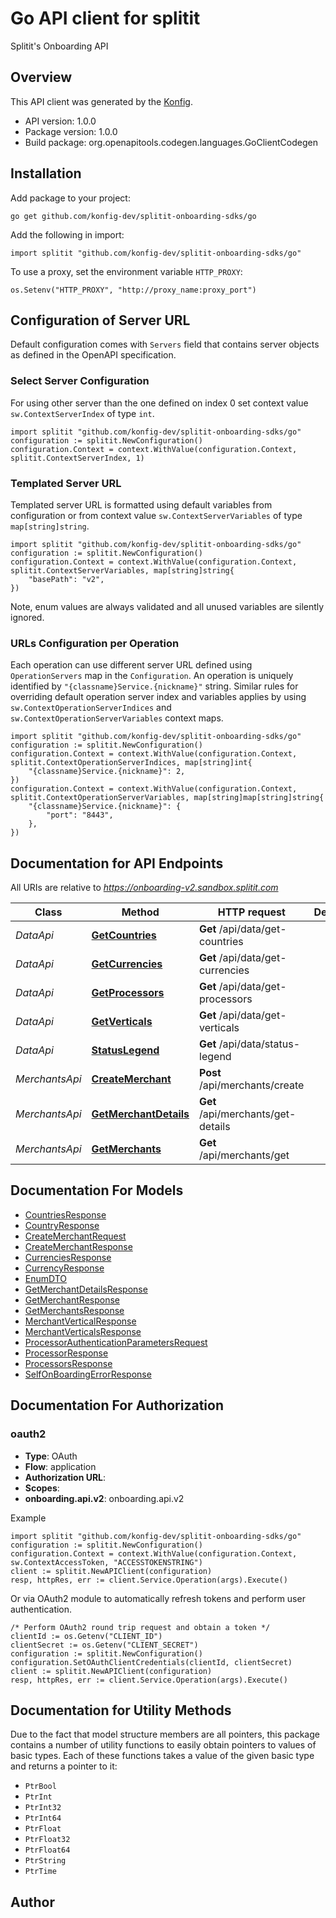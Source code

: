 # Go API client for splitit

Splitit's Onboarding API

## Overview
This API client was generated by the [Konfig](https://konfigthis.com).

- API version: 1.0.0
- Package version: 1.0.0
- Build package: org.openapitools.codegen.languages.GoClientCodegen

## Installation

Add package to your project:

```shell
go get github.com/konfig-dev/splitit-onboarding-sdks/go
```

Add the following in import:

```golang
import splitit "github.com/konfig-dev/splitit-onboarding-sdks/go"
```

To use a proxy, set the environment variable `HTTP_PROXY`:

```golang
os.Setenv("HTTP_PROXY", "http://proxy_name:proxy_port")
```

## Configuration of Server URL

Default configuration comes with `Servers` field that contains server objects as defined in the OpenAPI specification.

### Select Server Configuration

For using other server than the one defined on index 0 set context value `sw.ContextServerIndex` of type `int`.

```golang
import splitit "github.com/konfig-dev/splitit-onboarding-sdks/go"
configuration := splitit.NewConfiguration()
configuration.Context = context.WithValue(configuration.Context, splitit.ContextServerIndex, 1)
```

### Templated Server URL

Templated server URL is formatted using default variables from configuration or from context value `sw.ContextServerVariables` of type `map[string]string`.

```golang
import splitit "github.com/konfig-dev/splitit-onboarding-sdks/go"
configuration := splitit.NewConfiguration()
configuration.Context = context.WithValue(configuration.Context, splitit.ContextServerVariables, map[string]string{
	"basePath": "v2",
})
```

Note, enum values are always validated and all unused variables are silently ignored.

### URLs Configuration per Operation

Each operation can use different server URL defined using `OperationServers` map in the `Configuration`.
An operation is uniquely identified by `"{classname}Service.{nickname}"` string.
Similar rules for overriding default operation server index and variables applies by using `sw.ContextOperationServerIndices` and `sw.ContextOperationServerVariables` context maps.

```golang
import splitit "github.com/konfig-dev/splitit-onboarding-sdks/go"
configuration := splitit.NewConfiguration()
configuration.Context = context.WithValue(configuration.Context, splitit.ContextOperationServerIndices, map[string]int{
	"{classname}Service.{nickname}": 2,
})
configuration.Context = context.WithValue(configuration.Context, splitit.ContextOperationServerVariables, map[string]map[string]string{
	"{classname}Service.{nickname}": {
		"port": "8443",
	},
})
```

## Documentation for API Endpoints

All URIs are relative to *https://onboarding-v2.sandbox.splitit.com*

Class | Method | HTTP request | Description
------------ | ------------- | ------------- | -------------
*DataApi* | [**GetCountries**](docs/DataApi.md#getcountries) | **Get** /api/data/get-countries | 
*DataApi* | [**GetCurrencies**](docs/DataApi.md#getcurrencies) | **Get** /api/data/get-currencies | 
*DataApi* | [**GetProcessors**](docs/DataApi.md#getprocessors) | **Get** /api/data/get-processors | 
*DataApi* | [**GetVerticals**](docs/DataApi.md#getverticals) | **Get** /api/data/get-verticals | 
*DataApi* | [**StatusLegend**](docs/DataApi.md#statuslegend) | **Get** /api/data/status-legend | 
*MerchantsApi* | [**CreateMerchant**](docs/MerchantsApi.md#createmerchant) | **Post** /api/merchants/create | 
*MerchantsApi* | [**GetMerchantDetails**](docs/MerchantsApi.md#getmerchantdetails) | **Get** /api/merchants/get-details | 
*MerchantsApi* | [**GetMerchants**](docs/MerchantsApi.md#getmerchants) | **Get** /api/merchants/get | 


## Documentation For Models

 - [CountriesResponse](docs/CountriesResponse.md)
 - [CountryResponse](docs/CountryResponse.md)
 - [CreateMerchantRequest](docs/CreateMerchantRequest.md)
 - [CreateMerchantResponse](docs/CreateMerchantResponse.md)
 - [CurrenciesResponse](docs/CurrenciesResponse.md)
 - [CurrencyResponse](docs/CurrencyResponse.md)
 - [EnumDTO](docs/EnumDTO.md)
 - [GetMerchantDetailsResponse](docs/GetMerchantDetailsResponse.md)
 - [GetMerchantResponse](docs/GetMerchantResponse.md)
 - [GetMerchantsResponse](docs/GetMerchantsResponse.md)
 - [MerchantVerticalResponse](docs/MerchantVerticalResponse.md)
 - [MerchantVerticalsResponse](docs/MerchantVerticalsResponse.md)
 - [ProcessorAuthenticationParametersRequest](docs/ProcessorAuthenticationParametersRequest.md)
 - [ProcessorResponse](docs/ProcessorResponse.md)
 - [ProcessorsResponse](docs/ProcessorsResponse.md)
 - [SelfOnBoardingErrorResponse](docs/SelfOnBoardingErrorResponse.md)


## Documentation For Authorization



### oauth2


- **Type**: OAuth
- **Flow**: application
- **Authorization URL**: 
- **Scopes**: 
 - **onboarding.api.v2**: onboarding.api.v2

Example

```golang
import splitit "github.com/konfig-dev/splitit-onboarding-sdks/go"
configuration := splitit.NewConfiguration()
configuration.Context = context.WithValue(configuration.Context, sw.ContextAccessToken, "ACCESSTOKENSTRING")
client := splitit.NewAPIClient(configuration)
resp, httpRes, err := client.Service.Operation(args).Execute()
```

Or via OAuth2 module to automatically refresh tokens and perform user authentication.

```golang
/* Perform OAuth2 round trip request and obtain a token */
clientId := os.Getenv("CLIENT_ID")
clientSecret := os.Getenv("CLIENT_SECRET")
configuration := splitit.NewConfiguration()
configuration.SetOAuthClientCredentials(clientId, clientSecret)
client := splitit.NewAPIClient(configuration)
resp, httpRes, err := client.Service.Operation(args).Execute()
```


## Documentation for Utility Methods

Due to the fact that model structure members are all pointers, this package contains
a number of utility functions to easily obtain pointers to values of basic types.
Each of these functions takes a value of the given basic type and returns a pointer to it:

* `PtrBool`
* `PtrInt`
* `PtrInt32`
* `PtrInt64`
* `PtrFloat`
* `PtrFloat32`
* `PtrFloat64`
* `PtrString`
* `PtrTime`

## Author



